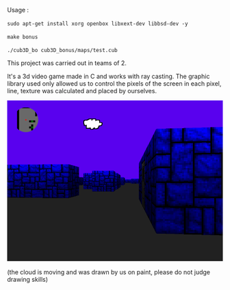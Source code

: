 Usage :

`sudo apt-get install xorg openbox libxext-dev libbsd-dev -y`

`make bonus`

`./cub3D_bo cub3D_bonus/maps/test.cub`

This project was carried out in teams of 2.

It's a 3d video game made in C and works with ray casting. The graphic library used only allowed us to control the pixels of the screen in each pixel, line, texture was calculated and placed by ourselves.

![illustaration](https://github.com/HugoKovac/cub3d/blob/main/Screenshot%202022-08-23%20211527.png)

(the cloud is moving and was drawn by us on paint, please do not judge drawing skills)
